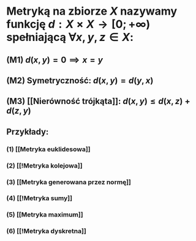 # **Metryką na zbiorze $X$** nazywamy funkcję $d:X\times X \rightarrow [0;+\infty)$ spełniającą $\forall x,y,z \in X$:
## (M1) $d(x,y)=0 \implies x=y$
## (M2) **Symetryczność**: $d(x,y)=d(y,x)$
## (M3) **[[Nierówność trójkąta]]**: $d(x,y) \leq d(x,z) + d(z,y)$

## **Przykłady**:
### (1) [[Metryka euklidesowa]]
### (2) [[!Metryka kolejowa]]
### (3) [[Metryka generowana przez normę]]
### (4) [[!Metryka sumy]]
### (5) [[Metryka maximum]]
### (6) [[!Metryka dyskretna]]
